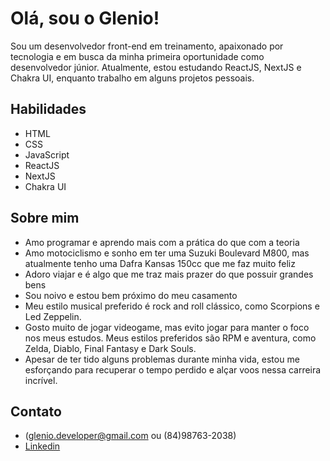 # Olá, sou o Glenio!

Sou um desenvolvedor front-end em treinamento, apaixonado por tecnologia e em busca da minha primeira oportunidade como desenvolvedor júnior. Atualmente, estou estudando ReactJS, NextJS e Chakra UI, enquanto trabalho em alguns projetos pessoais.

## Habilidades
- HTML
- CSS
- JavaScript
- ReactJS
- NextJS
- Chakra UI

## Sobre mim
- Amo programar e aprendo mais com a prática do que com a teoria
- Amo motociclismo e sonho em ter uma Suzuki Boulevard M800, mas atualmente tenho uma Dafra Kansas 150cc que me faz muito feliz
- Adoro viajar e é algo que me traz mais prazer do que possuir grandes bens
- Sou noivo e estou bem próximo do meu casamento
- Meu estilo musical preferido é rock and roll clássico, como Scorpions e Led Zeppelin.
- Gosto muito de jogar videogame, mas evito jogar para manter o foco nos meus estudos. Meus estilos preferidos são RPM e aventura, como Zelda, Diablo, Final Fantasy e Dark Souls.
- Apesar de ter tido alguns problemas durante minha vida, estou me esforçando para recuperar o tempo perdido e alçar voos nessa carreira incrível.

## Contato
- (glenio.developer@gmail.com ou (84)98763-2038)
- [Linkedin](https://www.linkedin.com/in/evilis-glenio/)
